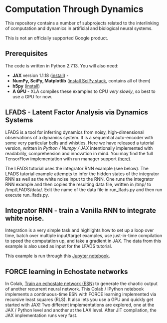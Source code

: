 # Computation Through Dynamics

This repository contains a number of subprojects related to the
interlinking of computation and dynamics in artificial and biological
neural systems. 

This is not an officially supported Google product.


## Prerequisites

The code is written in Python 2.7.13. You will also need:

* **JAX** version 1.1.18 ([install](https://github.com/google/jax#installation)) -
* **NumPy, SciPy, Matplotlib** ([install SciPy stack](https://www.scipy.org/install.html), contains all of them)
* **h5py** ([install](https://pypi.python.org/pypi/h5py))
* **A GPU** -  XLA compiles these examples to CPU *very slowly*, so best to use a GPU for now.


## LFADS - Latent Factor Analysis via Dynamics Systems

LFADS is a tool for inferring dynamics from noisy, high-dimensional observations
of a dynamics system.  It is a sequential auto-encoder with some very particular
bells and whistles.  Here we have released a tutorial version, written in
*Python / Numpy / JAX* intentionally implemented with readabilily, comprehension and
innovation in mind. You may find the full TensorFlow implementation with run manager 
support ([here](https://github.com/lfads)).

The LFADS tutorial uses the integrator RNN example (see below). The LFADS tutorial example attempts to infer the hidden states of the integrator RNN as well as the white noise input to the RNN. One runs the integrator RNN example and then copies the resulting data file, written in /tmp/ to /tmp/LFADS/data/. Edit the name of the data file in run_lfads.py and then run execute run_lfads.py.


## Integrator RNN - train a Vanilla RNN to integrate white noise.

Integration is a very simple task and highlights how to set up a loop over time,
batch over multiple input/target examples, use just-in-time compilation to speed
the computation up, and take a gradient in *JAX*.  The data from this example is
also used as input for the LFADS tutorial.

This example is run through this [Jupyter notebook](https://github.com/google-research/computation-thru-dynamics/blob/master/notebooks/Integrator%20RNN%20Tutorial.ipynb). 

## FORCE learning in Echostate networks

In Colab, [Train an echostate network (ESN)](https://colab.research.google.com/github/google-research/computation-thru-dynamics/blob/master/notebooks/FORCE_Learning_in_JAX.ipynb) to generate the chaotic output of another recurrent neural network. This Colab / IPython notebook implements a continuous-time ESN with FORCE learning implemented via recursive least squares (RLS). It also lets you use a GPU and quickly get started with JAX! Two different implementations are explored, one at the JAX / Python level and another at the LAX level. After JIT compilation, the JAX implementation runs very fast.
